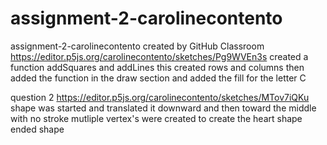 # assignment-2-carolinecontento
assignment-2-carolinecontento created by GitHub Classroom
https://editor.p5js.org/carolinecontento/sketches/Pg9WVEn3s
created a function addSquares and addLines
this created rows and columns
then added the function in the draw section
and added the fill for the letter C

question 2
https://editor.p5js.org/carolinecontento/sketches/MTov7iQKu
shape was started
and translated it downward and then toward the middle with no stroke
mutliple vertex's were created to create the heart shape
ended shape
